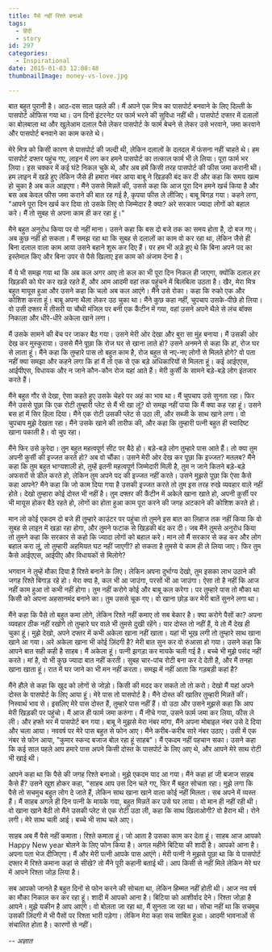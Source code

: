 ```yaml
---
title: पैसे नहीं रिश्ते बनाओ
tags:
  - हिंदी
  - story
id: 297
categories:
  - Inspirational
date: 2015-01-03 12:08:48
thumbnailImage: money-vs-love.jpg

---
```

बात बहुत पुरानी है। आठ-दस साल पहले की। मैं अपने एक मित्र का पासपोर्ट बनवाने के लिए दिल्ली के पासपोर्ट ऑफिस गया था। उन दिनों इंटरनेट पर फार्म भरने की सुविधा नहीं थी। पासपोर्ट दफ्तर में दलालों का बोलबाला था और खुलेआम दलाल पैसे लेकर पासपोर्ट के फार्म बेचने से लेकर उसे भरवाने, जमा करवाने और पासपोर्ट बनवाने का काम करते थे।

<!--more-->

मेरे मित्र को किसी कारण से पासपोर्ट की जल्दी थी, लेकिन दलालों के दलदल में फंसना नहीं चाहते थे। हम पासपोर्ट दफ्तर पहुंच गए, लाइन में लग कर हमने पासपोर्ट का तत्काल फार्म भी ले लिया। पूरा फार्म भर लिया। इस चक्कर में कई घंटे निकल चुके थे, और अब हमें किसी तरह पासपोर्ट की फीस जमा करानी थी। हम लाइन में खड़े हुए लेकिन जैसे ही हमारा नंबर आया बाबू ने खिड़की बंद कर दी और कहा कि समय खत्म हो चुका है अब कल आइएगा। मैंने उससे मिन्नतें की, उससे कहा कि आज पूरा दिन हमने खर्च किया है और बस अब केवल फीस जमा कराने की बात रह गई है, कृपया फीस ले लीजिए। बाबू बिगड़ गया। कहने लगा, "आपने पूरा दिन खर्च कर दिया तो उसके लिए वो जिम्मेदार है क्या? अरे सरकार ज्यादा लोगों को बहाल करे। मैं तो सुबह से अपना काम ही कर रहा हूं।"

मैने बहुत अनुरोध किया पर वो नहीं माना। उसने कहा कि बस दो बजे तक का समय होता है, दो बज गए। अब कुछ नहीं हो सकता। मैं समझ रहा था कि सुबह से दलालों का काम वो कर रहा था, लेकिन जैसे ही बिना दलाल वाला काम आया उसने बहाने शुरू कर दिए हैं। पर हम भी अड़े हुए थे कि बिना अपने पद का इस्तेमाल किए और बिना उपर से पैसे खिलाए इस काम को अंजाम देना है।

मैं ये भी समझ गया था कि अब कल अगर आए तो कल का भी पूरा दिन निकल ही जाएगा, क्योंकि दलाल हर खिड़की को घेर कर खड़े रहते हैं, और आम आदमी वहां तक पहुंचने में बिलबिला उठता है। खैर, मेरा मित्र बहुत मायूस हुआ और उसने कहा कि चलो अब कल आएंगे। मैंने उसे रोका। कहा कि रुको एक और कोशिश करता हूं। बाबू अपना थैला लेकर उठ चुका था। मैंने कुछ कहा नहीं, चुपचाप उसके-पीछे हो लिया। वो उसी दफ्तर में तीसरी या चौथी मंजिल पर बनी एक कैंटीन में गया, वहां उसने अपने थैले से लंच बॉक्स निकाला और धीरे-धीरे अकेला खाने लगा।

मैं उसके सामने की बेंच पर जाकर बैठ गया। उसने मेरी ओर देखा और बुरा सा मुंह बनाया। मैं उसकी ओर देख कर मुस्कुराया। उससे मैंने पूछा कि रोज घर से खाना लाते हो? उसने अनमने से कहा कि हां, रोज घर से लाता हूं। मैंने कहा कि तुम्हारे पास तो बहुत काम है, रोज बहुत से नए-नए लोगों से मिलते होगे? वो पता नहीं क्या समझा और कहने लगा कि हां मैं तो एक से एक बड़े अधिकारियों से मिलता हूं। कई आईएएस, आईपीएस, विधायक और न जाने कौन-कौन रोज यहां आते हैं। मेरी कुर्सी के सामने बड़े-बड़े लोग इंतजार करते हैं।

मैंने बहुत गौर से देखा, ऐसा कहते हुए उसके चेहरे पर अहं का भाव था। मैं चुपचाप उसे सुनता रहा। फिर मैंने उससे पूछा कि एक रोटी तुम्हारी प्लेट से मैं भी खा लूं? वो समझ नहीं पाया कि मैं क्या कह रहा हूं। उसने बस हां में सिर हिला दिया। मैंने एक रोटी उसकी प्लेट से उठा ली, और सब्जी के साथ खाने लगा। वो चुपचाप मुझे देखता रहा। मैंने उसके खाने की तारीफ की, और कहा कि तुम्हारी पत्नी बहुत ही स्वादिष्ट खाना पकाती है। वो चुप रहा।

मैंने फिर उसे कुरेदा। तुम बहुत महत्वपूर्ण सीट पर बैठे हो। बड़े-बड़े लोग तुम्हारे पास आते हैं। तो क्या तुम अपनी कुर्सी की इज्जत करते हो? अब वो चौंका। उसने मेरी ओर देख कर पूछा कि इज्जत? मतलब? मैंने कहा कि तुम बहुत भाग्यशाली हो, तुम्हें इतनी महत्वपूर्ण जिम्मेदारी मिली है, तुम न जाने कितने बड़े-बड़े अफसरों से डील करते हो, लेकिन तुम अपने पद की इज्जत नहीं करते। उसने मुझसे पूछा कि ऐसा कैसे कहा आपने? मैंने कहा कि जो काम दिया गया है उसकी इज्जत करते तो तुम इस तरह रुखे व्यवहार वाले नहीं होते। देखो तुम्हारा कोई दोस्त भी नहीं है। तुम दफ्तर की कैंटीन में अकेले खाना खाते हो, अपनी कुर्सी पर भी मायूस होकर बैठे रहते हो, लोगों का होता हुआ काम पूरा करने की जगह अटकाने की कोशिश करते हो।

मान लो कोई एकदम दो बजे ही तुम्हारे काउंटर पर पहुंचा तो तुमने इस बात का लिहाज तक नहीं किया कि वो सुबह से लाइऩ में खड़ा रहा होगा, और तुमने फटाक से खिड़की बंद कर दी। जब मैंने तुमसे अनुरोध किया तो तुमने कहा कि सरकार से कहो कि ज्यादा लोगों को बहाल करे। मान लो मैं सरकार से कह कर और लोग बहाल करा लूं, तो तुम्हारी अहमियत घट नहीं जाएगी? हो सकता है तुमसे ये काम ही ले लिया जाए। फिर तुम कैसे आईएएस, आईपीए और विधायकों से मिलोगे?

भगवान ने तुम्हें मौका दिया है रिश्ते बनाने के लिए। लेकिन अपना दुर्भाग्य देखो, तुम इसका लाभ उठाने की जगह रिश्ते बिगाड़ रहे हो। मेरा क्या है, कल भी आ जाउंगा, परसों भी आ जाउंगा। ऐसा तो है नहीं कि आज नहीं काम हुआ तो कभी नहीं होगा। तुम नहीं करोगे कोई और बाबू कल करेगा। पर तुम्हारे पास तो मौका था किसी को अपना अहसानमंद बनाने का। तुम उससे चूक गए। वो खाना छोड़ कर मेरी बातें सुनने लगा था।

मैंने कहा कि पैसे तो बहुत कमा लोगे, लेकिन रिश्ते नहीं कमाए तो सब बेकार है। क्या करोगे पैसों का? अपना व्यवहार ठीक नहीं रखोगे तो तुम्हारे घर वाले भी तुमसे दुखी रहेंगे। यार दोस्त तो नहीं हैं, ये तो मैं देख ही चुका हूं। मुझे देखो, अपने दफ्तर में कभी अकेला खाना नहीं खाता। यहां भी भूख लगी तो तुम्हारे साथ खाना खाने आ गया। अरे अकेला खाना भी कोई ज़िंदगी है? मेरी बात सुन कर वो रुंआसा हो गया। उसने कहा कि आपने बात सही कही है साहब। मैं अकेला हूं। पत्नी झगड़ा कर मायके चली गई है। बच्चे भी मुझे पसंद नहीं करते। मां है, वो भी कुछ ज्यादा बात नहीं करती। सुबह चार-पांच रोटी बना कर दे देती है, और मैं तनहा खाना खाता हूं। रात में घर जाने का भी मन नहीं करता। समझ में नहीं आता कि गड़बड़ी कहां है?

मैंने हौले से कहा कि खुद को लोगों से जोड़ो। किसी की मदद कर सकते तो तो करो। देखो मैं यहां अपने दोस्त के पासपोर्ट के लिए आया हूं। मेरे पास तो पासपोर्ट है। मैंने दोस्त की खातिर तुम्हारी मिन्नतें कीं। निस्वार्थ भाव से। इसलिए मेरे पास दोस्त हैं, तुम्हारे पास नहीं हैं। वो उठा और उसने मुझसे कहा कि आप मेरी खिड़की पर पहुंचो। मैं आज ही फार्म जमा करुंगा। मैं नीचे गया, उसने फार्म जमा कर लिया, फीस ले ली। और हफ्ते भर में पासपोर्ट बन गया। बाबू ने मुझसे मेरा नंबर मांगा, मैंने अपना मोबाइल नंबर उसे दे दिया और चला आया। नववर्ष पर मेरे पास बहुत से फोन आए। मैंने करीब-करीब सारे नंबर उठाए। उसी में एक नंबर से फोन आया, "कुमार स्कन्द बजाज बोल रहा हूं साहब"। मैं एकदम नहीं पहचान सका। उसने कहा कि कई साल पहले आप हमारे पास अपने किसी दोस्त के पासपोर्ट के लिए आए थे, और आपने मेरे साथ रोटी भी खाई थी।

आपने कहा था कि पैसे की जगह रिश्ते बनाओ। मुझे एकदम याद आ गया। मैंने कहा हां जी बजाज साहब कैसे हैं? उसने खुश होकर कहा, "साहब आप उस दिन चले गए, फिर मैं बहुत सोचता रहा। मुझे लगा कि पैसे तो सचमुच बहुत लोग दे जाते हैं, लेकिन साथ खाना खाने वाला कोई नहीं मिलता। सब अपने में व्यस्त हैं। मैं साहब अगले ही दिन पत्नी के मायके गया, बहुत मिन्नतें कर उसे घर लाया। वो मान ही नहीं रही थी। वो खाना खाने बैठी तो मैंने उसकी प्लेट से एक रोटी उठा ली, कहा कि साथ खिलाओगी? वो हैरान थी। रोने लगी। मेरे साथ चली आई। बच्चे भी साथ चले आए।

साहब अब मैं पैसे नहीं कमाता। रिश्ते कमाता हूं। जो आता है उसका काम कर देता हूं। साहब आज आपको Happy New year बोलने के लिए फोन किया है। अगल महीने बिटिया की शादी है। आपको आना है। अपना पता भेज दीजिएगा। मैं और मेरी पत्नी आपके पास आएंगे। मेरी पत्नी ने मुझसे पूछा था कि ये पासपोर्ट दफ्तर में रिश्ते कमाना कहां से सीखे? तो मैंने पूरी कहानी बताई थी। आप किसी से नहीं मिले लेकिन मेरे घर में आपने रिश्ता जोड़ लिया है।

सब आपको जानते है बहुत दिनों से फोन करने की सोचता था, लेकिन हिम्मत नहीं होती थी। आज नव वर्ष का मौका निकाल कर कर रहा हूं। शादी में आपको आना है। बिटिया को आशीर्वाद देने। रिश्ता जोड़ा है आपने। मुझे यकीन है आप आएंगे। वो बोलता जा रहा था, मैं सुनता जा रहा था। सोचा नहीं था कि सचमुच उसकी ज़िंदगी में भी पैसों पर रिश्ता भारी पड़ेगा। लेकिन मेरा कहा सच साबित हुआ। आदमी भावनाओं से संचालित होता है। कारणों से नहीं।

_-- अज्ञात_
